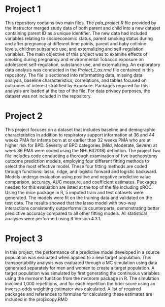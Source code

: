 # Project 1

This repository contains two main files. The *pda_project.R* file provided by the instructor merged study data of both parent 
and child into a new dataset containing parent ID as a unique identifier. The new data had included variables relating to
socioeconomic status, parent smoking status during and after pregnancy at different
time points, parent and baby cotinine levels, children substance use, and externalizing and self-regulation
variables. 
The main objective of this project was to examine effects of smoking during pregnancy and environmental
Tobacco exposure on adolescent self-regulation, substance use, and externalizing. An exploratory data analysis
was conducted in the *Project_1_as.rmd* file contained in this repository. The file is sectioned into reformatting data, missing
data analysis, baseline characteristics, correlations, and tables focused on outcomes of interest stratified by exposure. Packages 
required for this analysis are loaded at the top of the file. For data privacy purposes, the dataset was not included in the repository.


# Project 2
This project focuses on a dataset that includes baseline and demographic characteristics in addition to respiratory support information at 36 and 44 weeks PMA for infants born at or earlier than 32 weeks PMA who are at higher risk for BPD. Severity of BPD categories (Mild, Moderate, Severe) at week 36 PMA were coded using the NHLBI(2018) definition. The project two file includes code conducting a thorough examination of five tracheostomy outcome prediction models, employing four different fitting methods to select the most effective model. These four fitting methods are coded through functions: lasso, ridge, and logistic forward and logistic backward. Models undergo evaluation using positive and negative predictive value comparison, accuracy, AUC measure, and coefficient estimates. Packages needed for this evaluation are listed at the top of the file including pROC. Using the mice package in R, 5 imputed train and test datasets were generated. The models were fit on the training data and validated on the test data. The results showed that the lasso model with two-way interactions consistently outperforms its counterparts, demonstrating better predictive accuracy compared to all other fitting models. All statistical analyses were performed using R Version 4.3.1. 

# Project 3
In this project, the performance of a predictive model developed in a source population was evaluated when applied to a new target population. This transportability analysis was evaluated through a MC simulation using data generated separately for men and women to create a target population. A target population was simulated by first generating
the continuous variables using the mvrnorm function from the
mvtnorm package in R. The simulation involved 1,000 repetitions, and for each repetition the brier score using an inverse-odds weighting estimator was calculated. A list of required packages and references to formulas for calculating these estimates are included in the proj3copy.RMD


